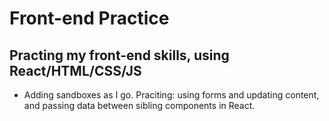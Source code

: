 # Front-end Practice
## Practing my front-end skills, using React/HTML/CSS/JS

* Adding sandboxes as I go. Praciting: using forms and updating content, and passing data between sibling components in React.
